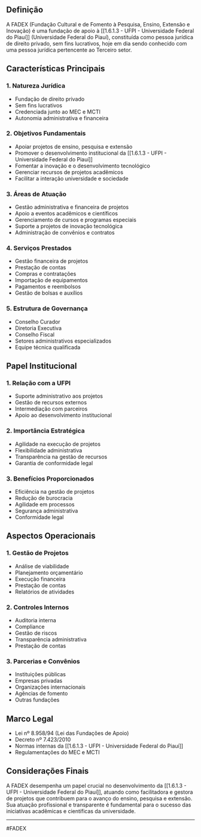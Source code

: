 
## Definição
A FADEX (Fundação Cultural e de Fomento à Pesquisa, Ensino, Extensão e Inovação) é uma fundação de apoio à [[1.6.1.3 - UFPI - Universidade Federal do Piauí]] (Universidade Federal do Piauí), constituída como pessoa jurídica de direito privado, sem fins lucrativos, hoje em dia sendo conhecido com uma pessoa jurídica pertencente ao Terceiro setor.

## Características Principais

### 1. Natureza Jurídica
- Fundação de direito privado
- Sem fins lucrativos
- Credenciada junto ao MEC e MCTI
- Autonomia administrativa e financeira

### 2. Objetivos Fundamentais
- Apoiar projetos de ensino, pesquisa e extensão
- Promover o desenvolvimento institucional da [[1.6.1.3 - UFPI - Universidade Federal do Piauí]]
- Fomentar a inovação e o desenvolvimento tecnológico
- Gerenciar recursos de projetos acadêmicos
- Facilitar a interação universidade e sociedade

### 3. Áreas de Atuação
- Gestão administrativa e financeira de projetos
- Apoio a eventos acadêmicos e científicos
- Gerenciamento de cursos e programas especiais
- Suporte a projetos de inovação tecnológica
- Administração de convênios e contratos

### 4. Serviços Prestados
- Gestão financeira de projetos
- Prestação de contas
- Compras e contratações
- Importação de equipamentos
- Pagamentos e reembolsos
- Gestão de bolsas e auxílios

### 5. Estrutura de Governança
- Conselho Curador
- Diretoria Executiva
- Conselho Fiscal
- Setores administrativos especializados
- Equipe técnica qualificada

## Papel Institucional

### 1. Relação com a UFPI
- Suporte administrativo aos projetos
- Gestão de recursos externos
- Intermediação com parceiros
- Apoio ao desenvolvimento institucional

### 2. Importância Estratégica
- Agilidade na execução de projetos
- Flexibilidade administrativa
- Transparência na gestão de recursos
- Garantia de conformidade legal

### 3. Benefícios Proporcionados
- Eficiência na gestão de projetos
- Redução de burocracia
- Agilidade em processos
- Segurança administrativa
- Conformidade legal

## Aspectos Operacionais

### 1. Gestão de Projetos
- Análise de viabilidade
- Planejamento orçamentário
- Execução financeira
- Prestação de contas
- Relatórios de atividades

### 2. Controles Internos
- Auditoria interna
- Compliance
- Gestão de riscos
- Transparência administrativa
- Prestação de contas

### 3. Parcerias e Convênios
- Instituições públicas
- Empresas privadas
- Organizações internacionais
- Agências de fomento
- Outras fundações

## Marco Legal
- Lei nº 8.958/94 (Lei das Fundações de Apoio)
- Decreto nº 7.423/2010
- Normas internas da [[1.6.1.3 - UFPI - Universidade Federal do Piauí]]
- Regulamentações do MEC e MCTI

## Considerações Finais
A FADEX desempenha um papel crucial no desenvolvimento da [[1.6.1.3 - UFPI - Universidade Federal do Piauí]], atuando como facilitadora e gestora de projetos que contribuem para o avanço do ensino, pesquisa e extensão. Sua atuação profissional e transparente é fundamental para o sucesso das iniciativas acadêmicas e científicas da universidade.

---
#FADEX 
